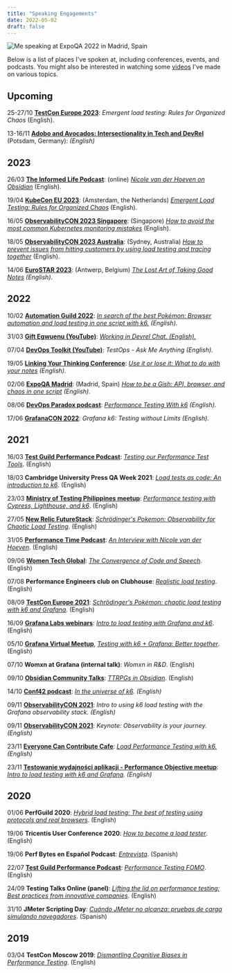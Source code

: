 ```yaml
---
title: "Speaking Engagements"
date: 2022-05-02
draft: false
---
```


![Me speaking at ExpoQA 2022 in Madrid, Spain](/assets/expoqa-3.jpeg)

Below is a list of places I've spoken at, including conferences, events, and podcasts. You might also be interested in watching some [videos](https://www.youtube.com/channel/UCrmQZ9HHnJ2qpd6udc8iYYw) I've made on various topics.

## Upcoming

25-27/10    **[TestCon Europe 2023](https://testcon.lt/)**: _Emergent load testing: Rules for Organized Chaos_ (English).

13-16/11 **[Adobo and Avocados: Intersectionality in Tech and DevRel](https://agiletestingdays.com/)** (Potsdam, Germany): _(English)_

## 2023

26/03   **[The Informed Life Podcast](https://theinformed.life/)**: (online) _[Nicole van der Hoeven on Obsidian](/blog/20230326-informed-life-podcast-interview/)_ (English).

19/04   **[KubeCon EU 2023](https://events.linuxfoundation.org/kubecon-cloudnativecon-europe/program/schedule/)**: (Amsterdam, the Netherlands) _[Emergent Load Testing: Rules for Organized Chaos](/blog/20230419-emergent-load-testing/)_ (English).

16/05   **[ObservabilityCON 2023 Singapore](https://grafana.com/about/events/observabilitycon/2023/singapore/)**: (Singapore) _[How to avoid the most common Kubernetes monitoring mistakes](/blog/20230516-how-to-avoid-the-most-common-kubernetes-monitoring-mistakes/)_ (English).

18/05   **[ObservabilityCON 2023 Australia](https://grafana.com/about/events/observabilitycon/2023/sydney/)**: (Sydney, Australia) _[How to prevent issues from hitting customers by using load testing and tracing together](/blog/20230518-load-testing-and-tracing-with-k6-and-tempo/)_ (English).

14/06   **[EuroSTAR 2023](https://conference.eurostarsoftwaretesting.com/event/2023/the-lost-art-of-taking-good-notes/)**: (Antwerp, Belgium) _[The Lost Art of Taking Good Notes](/blog/20230614-lost-art-of-taking-good-notes) (English)_.

## 2022

10/02   **[Automation Guild 2022](https://guildconferences.com/ag-2022/)**: _[In search of the best Pokémon: Browser automation and load testing in one script with k6.](/blog/20220210-in-search-of-the-best-pokemon/) (English)._

31/03   **[Gift Egwuenu (YouTube)](https://www.youtube.com/channel/UCgUgg53iJX1pdabUxpkgozA)**: _[Working in Devrel Chat. (English).](/blog/20220331-working-in-devrel-chat/)_

07/04   **[DevOps Toolkit (YouTube)](https://www.youtube.com/channel/UCfz8x0lVzJpb_dgWm9kPVrw)**: _TestOps - Ask Me Anything (English)._

19/05   **[Linking Your Thinking Conference](https://www.linkingyourthinking.com/conference)**: _[Use it or lose it: What to do with your notes](/blog/20220519-use-it-or-lose-it/) (English)._

02/06   **[ExpoQA Madrid](https://expoqa.com/en-sessions.html#van_der_Hoeven)**: (Madrid, Spain) _[How to be a Gish: API, browser, and chaos in one script](/blog/20220601-how-to-be-a-gish-expoqa/) (English)._

08/06   **[DevOps Paradox podcast](https://www.devopsparadox.com/)**: _[Performance Testing With k6](/blog/20220608-performance-testing-with-k6/) (English)._

17/06   **[GrafanaCON 2022](https://grafana.com/go/grafanaconline/2022/demo-load-testing-with-k6/)**: _Grafana k6: Testing without Limits (English)._

## 2021

16/03   **[Test Guild Performance Podcast](https://testguild.com/)**: _[Testing our Performance Test Tools](/blog/20210316-testing-our-performance-test-tools/)_. (English)

18/03   **Cambridge University Press QA Week 2021**: _[Load tests as code: An introduction to k6](/blog/20210318-load-tests-as-code/)_. (English)

23/03   **[Ministry of Testing Philippines meetup](https://www.meetup.com/Ministry-of-Testing-Manila/events/276622895/)**: _[Performance testing with Cypress, Lighthouse, and k6](/blog/20210323-performance-testing-with-k6-and-cypress)_. (English)

27/05   **[New Relic FutureStack](https://newrelic.com/futurestack/speakers/nicole-van-der-hoeven)**: _[Schrödinger's Pokemon: Observability for Chaotic Load Testing](/blog/20210730-schrodingers-pokemon/)_. (English)

31/05   **[Performance Time Podcast](https://open.spotify.com/show/7wOCHzZBCzOi071QuDPodI)**: _[An Interview with Nicole van der Hoeven](/blog/20210531-performance-time/)_. (English)

09/06   **[Women Tech Global](https://www.womentech.net/speaker/Nicole/van%20der%20Hoeven/50129)**: _[The Convergence of Code and Speech](/blog/20210609-convergence-of-code-and-speech/)_. (English)

07/08   **Performance Engineers club on Clubhouse**: _[Realistic load testing](/blog/20210807-clubhouse-realistic-load-tests/)_. (English)

08/09   **[TestCon Europe 2021](https://testcon.lt/Nicole-van-der-Hoeven/)**: [_Schrödinger's Pokémon: chaotic load testing with k6 and Grafana_](/blog/20210908-schrodingers-pokemon-k6-and-grafana/). (English)

16/09   **[Grafana Labs webinars](https://grafana.com/go/webinar/intro-to-load-testing-with-grafana-and-k6/)**: _[Intro to load testing with Grafana and k6](/blog/20210916-intro-to-load-testing-with-k6-and-grafana/)_. (English)

05/10   **[Grafana Virtual Meetup](https://grafana.com/go/grafana-meetup-emea-october-2021/)**, _[Testing with k6 + Grafana: Better together](/blog/20211005-testing-with-k6-and-grafana-better-together/)_. (English)

07/10   **Womxn at Grafana (internal talk)**: _Womxn in R&D_. (English)

09/10   **[Obsidian Community Talks](https://www.youtube.com/watch?v=Ovqu_1aW3Sw&t=2720s)**: [_TTRPGs in Obsidian_](/blog/20211009-ttrpg-obsidian-showcase). (English)

14/10   **[Conf42 podcast](https://www.conf42.com/podcast)**: _[In the universe of k6](/blog/20211014-conf42-in-the-k6-universe/). (English)_

09/11   **[ObservabilityCON 2021](https://grafana.com/go/observabilitycon/2021/k6-load-testing/)**: _Intro to using k6 load testing with the Grafana observability stack. (English)_

09/11   **[ObservabilityCON 2021](https://grafana.com/about/events/observabilitycon/2021/)**: _Keynote: Observability is your journey. (English)_

23/11   **[Everyone Can Contribute Cafe](https://www.youtube.com/hashtag/everyonecancontribute)**: _[Load Performance Testing with k6.](/blog/20211123-load-performance-testing-with-k6/) (English)_

23/11   **[Testowanie wydajności aplikacji - Performance Objective meetup](https://www.facebook.com/pg/TestowanieWydajnosciAplikacji/events/)**: _[Intro to load testing with k6 and Grafana](/blog/20211123-intro-to-load-testing-with-k6-and-grafana/). (English)_

## 2020

01/06   **PerfGuild 2020**: _[Hybrid load testing: The best of testing using protocols and real browsers](/blog/20200602-hybrid-load-testing/)_. (English)

19/06   **Tricentis User Conference 2020**: _[How to become a load tester](/blog/20201007-how-to-become-a-load-tester/)_. (English)

19/06   **Perf Bytes en Español Podcast**: _[Entrevista](/blog/20200622-entrevista-con-senor-performo/)_. (Spanish)

22/07   **[Test Guild Performance Podcast](https://testguild.com/)**: _[Performance Testing FOMO](/blog/20200722-performance-testing-fomo/)_. (English)

24/09   **Testing Talks Online (panel)**: _[Lifting the lid on performance testing: Best practices from innovative companies](/blog/20200924-testing-talks-online/)_. (English)

31/10   **JMeter Scripting Day**: _[Cuándo JMeter no alcanza: pruebas de carga simulando navegadores](/blog/20201216-cuando-jmeter-no-alcanza/)_. (Spanish)

## 2019

03/04  **TestCon Moscow 2019**: _[Dismantling Cognitive Biases in Performance Testing](/blog/20190403-testcon-moscow-2019/)_. (English)